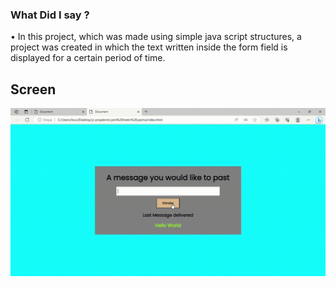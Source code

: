 ### What Did I say ?

• 
In this project, which was made using simple java script structures, 
a project was created in which the text written inside the form field 
is displayed for a certain period of time.

## Screen
![](screen.gif)
